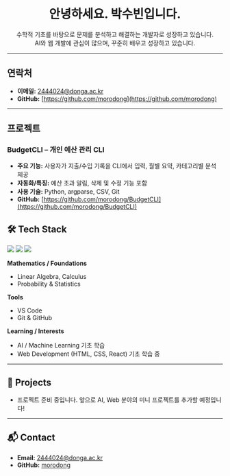 <h1 align="center">안녕하세요. 박수빈입니다.</h1>

<p align="center">
   수학적 기초를 바탕으로 문제를 분석하고 해결하는 개발자로 성장하고 있습니다.<br>
  AI와 웹 개발에 관심이 많으며, 꾸준히 배우고 성장하고 있습니다.
</p>

---

## 연락처
- **이메일:** 2444024@donga.ac.kr  
- **GitHub:** [https://github.com/morodong](https://github.com/morodong)

---

## 프로젝트

### BudgetCLI – 개인 예산 관리 CLI
- **주요 기능:** 사용자가 지출/수입 기록을 CLI에서 입력, 월별 요약, 카테고리별 분석 제공  
- **자동화/특징:** 예산 초과 알림, 삭제 및 수정 기능 포함  
- **사용 기술:** Python, argparse, CSV, Git  
- **GitHub:** [https://github.com/morodong/BudgetCLI](https://github.com/morodong/BudgetCLI)
## 🛠 Tech Stack
<p align="left">
  <img src="https://img.shields.io/badge/Python-3776AB?style=for-the-badge&logo=python&logoColor=white" />
  <img src="https://img.shields.io/badge/C++-00599C?style=for-the-badge&logo=cplusplus&logoColor=white" />
  <img src="https://img.shields.io/badge/JavaScript-F7DF1E?style=for-the-badge&logo=javascript&logoColor=black" />
</p>

**Mathematics / Foundations**  
- Linear Algebra, Calculus  
- Probability & Statistics  

**Tools**  
- VS Code  
- Git & GitHub  

**Learning / Interests**  
- AI / Machine Learning 기초 학습  
- Web Development (HTML, CSS, React) 기초 학습 중  

---

## 📂 Projects
- 프로젝트 준비 중입니다. 앞으로 AI, Web 분야의 미니 프로젝트를 추가할 예정입니다!

---

## 📬 Contact
- **Email:** 2444024@donga.ac.kr  
- **GitHub:** [morodong](https://github.com/morodong)
